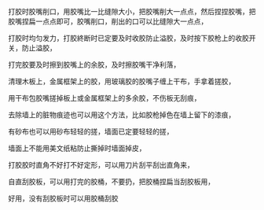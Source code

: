 
打胶时胶嘴削口，用胶嘴比一比缝隙大小，把胶嘴削大一点点，然后捏捏胶嘴，把胶嘴捏扁一点点即可，胶嘴削口，削出的口可以比缝隙大一点点，


打胶时均匀发力，打胶終断时已定要及时收胶防止溢胶，及时按下胶枪上的收胶开关，防止溢胶，

打完胶要及时擦到胶嘴上的余胶，及时擦胶嘴干净利落，







清理木板上，金属框架上的胶，用玻璃胶的胶嘴子缠上干布，手拿着搓胶，

用干布包胶嘴搓掉板上或金属框架上的多余胶，不伤板无刮痕，


去除墙上的脏物痕迹也可以用这个方法，比如胶枪掉色在墙上留下的漆痕，

有砂布也可以用砂布轻轻的搓，墙面已定要轻轻的搓，


墙面上不能用美文纸粘防止撕掉时墙面掉皮，

打胶胶时直角不好打不好定形，可以用刀片刮平刮出直角来，



自直刮胶板，可以用打完的胶桶，不要扔，把胶桶捏扁当刮胶板用，


好用，没有刮胶板时可以用胶桶刮胶











